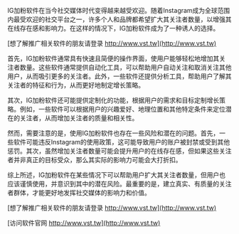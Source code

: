 IG加粉软件在当今社交媒体时代变得越来越受欢迎。随着Instagram成为全球范围内最受欢迎的社交平台之一，许多个人和品牌都希望扩大其关注者数量，以增强其在线存在感和影响力。在这样的情况下，IG加粉软件成为了一种诱人的选择。

[想了解推广相关软件的朋友请登录 http://www.vst.tw](http://www.vst.tw)

首先，IG加粉软件通常具有快速且简便的操作界面，使用户能够轻松地增加其关注者数量。这些软件通常提供自动化工具，可以帮助用户自动关注和取消关注其他用户，从而吸引更多的关注者。此外，一些软件还提供分析工具，帮助用户了解其关注者的特征和行为，从而更好地制定增长策略。

其次，IG加粉软件还可能提供定制化的功能，根据用户的需求和目标定制增长策略。例如，一些软件可以根据用户的兴趣爱好、地理位置和其他特定条件来定位潜在的关注者，从而增加关注者的质量和相关性。

然而，需要注意的是，使用IG加粉软件也存在一些风险和潜在的问题。首先，一些软件可能违反Instagram的使用政策，这可能导致用户的账户被封禁或受到其他惩罚。其次，虽然增加关注者数量可能会提升用户的在线存在感，但如果这些关注者并非真正的目标受众，那么其实际的影响力可能会大打折扣。

综上所述，IG加粉软件在某些情况下可以帮助用户扩大其关注者数量，但用户也应该谨慎使用，并意识到其中的潜在风险。最重要的是，建立真实、有质量的关注者群体，才能更好地发挥社交媒体的影响力和价值。

[想了解推广相关软件的朋友请登录 http://www.vst.tw](http://www.vst.tw)


[访问软件官网 http://www.vst.tw](http://www.vst.tw)
